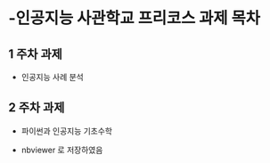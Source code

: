 # -인공지능 사관학교 프리코스 과제 목차
 
 
 ## 1 주차 과제
 
 
* 인공지능 사례 분석
 
 
 ## 2 주차 과제


* 파이썬과 인공지능 기초수학  

* nbviewer 로 저장하였음
  

